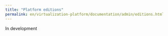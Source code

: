 ```yaml
---
title: "Platform editions"
permalink: en/virtualization-platform/documentation/admin/editions.html
---
```


In development
